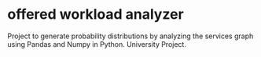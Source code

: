 # offered workload analyzer
 Project to generate probability distributions by analyzing the services graph using Pandas and Numpy in Python. University Project.
